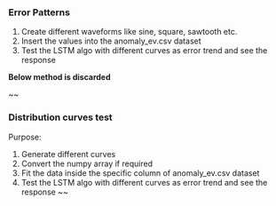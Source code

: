 ### Error Patterns

1. Create different waveforms like sine, square, sawtooth etc.
2. Insert the values into the anomaly_ev.csv dataset
3. Test the LSTM algo with different curves as error trend and see the response


**Below method is discarded**

~~
### Distribution curves test

Purpose:

1. Generate different curves
2. Convert the numpy array if required
3. Fit the data inside the specific column of anomaly_ev.csv dataset
4. Test the LSTM algo with different curves as error trend and see the response
~~
